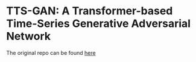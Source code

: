 # TTS-GAN: A Transformer-based Time-Series Generative Adversarial Network

The original repo can be found [here](https://github.com/imics-lab/tts-gan)
